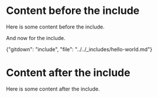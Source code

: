 # Content before the include

Here is some content before the include.

And now for the include.

{"gitdown": "include", "file": "../../_includes/hello-world.md"}

# Content after the include

Here is some content after the include.
